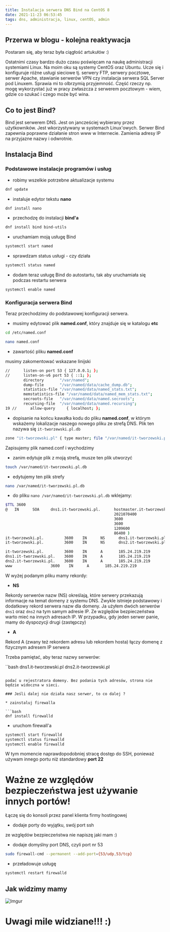 ```yaml
---
title: Instalacja serwera DNS Bind na CentOS 8
date: 2021-11-23 06:53:45
tags: dns, administracja, linux, centOS, admin
---
```


## Przerwa w blogu - kolejna reaktywacja

Postaram się, aby teraz była ciągłość artukułów :)

Ostatnimi czasy bardzo dużo czasu poświęcam na naukę administracji systemiami Linux. Na moim oku są systemy CentOS oraz Ubuntu. Ucze się i konfiguruje różne usługi sieciowe tj. serwery FTP, serwery pocztowe, serwer Apache, stawianie serwerów VPN czy instalacja serwera SQL Server pod Linuxem.
Sprawia mi to olbrzymią przyjemność. Część rzeczy np. mogę wykorzystać już w pracy zwłaszcza z serwerem pocztowym - wiem, gdzie co szukać i czego może być wina.

## Co to jest Bind?

Bind jest serwerem DNS. Jest on jancześciej wybierany przez użytkowników. Jest wkorzystywany w systemach Linux'owych. Serwer Bind zapewnia  poprawne działanie stron www w Internecie. Zamienia adresy IP na przyjazne nazwy i odwrotnie.

## Instalacja Bind

### Podstawowe instalacje programów i usług

* robimy wszelkie potrzebne aktualizacje systemu

```bash
dnf update
```

* instaluje edytor tekstu **nano**

```bash
dnf install nano
```

* przechodzę do instalacji **bind'a**

```bash
dnf install bind bind-utils
```

* uruchamiam moją usługę Bind

```bash
systemctl start named
```

* sprawdzam status usługi - czy działa

```bash
systemctl status named
```

* dodam teraz usługę Bind do autostartu, tak aby uruchamiała się podczas restartu serwera

```bash
systemctl enable named
```

### Konfiguracja serwera Bind

Teraz przechodzimy do podstawowej konfiguracji serwera.

* musimy edytować plik **named.conf**, który znajduje się w katalogu **etc**

```bash
cd /etc/named.conf
```

```bash
nano named.conf
```

* zawartość pliku **named.conf**

musimy zakomentować wskazane linijski

```bash
//      listen-on port 53 { 127.0.0.1; };
//      listen-on-v6 port 53 { ::1; };
        directory       "/var/named";
        dump-file       "/var/named/data/cache_dump.db";
        statistics-file "/var/named/data/named_stats.txt";
        memstatistics-file "/var/named/data/named_mem_stats.txt";
        secroots-file   "/var/named/data/named.secroots";
        recursing-file  "/var/named/data/named.recursing";
19 //      allow-query     { localhost; };
```

* dopisanie na końcu kawałka kodu do pliku **named.conf**, w którym wskażemy lokalizacje naszego nowego pliku ze strefą DNS. Plik ten nazywa się `it-tworzewski.pl.db`

```bash
zone "it-tworzewski.pl" { type master; file "/var/named/it-tworzewski.pl.db"; };
```

Zapisujemy plik named.conf i wychodzimy

* zanim edytuje plik z moją strefą, musze ten plik utworzyć

```bash
touch /var/named/it-tworzewski.pl.db
```

* edytujemy ten plik strefy

```bash
nano /var/named/it-tworzewski.pl.db
```

* do pliku `nano /var/named/it-tworzewski.pl.db` wklejamy:

```bash
$TTL 3600
@   IN      SOA     dns1.it-tworzewski.pl.      hostmaster.it-tworzewski.pl. (
                                                2021070400
                                                3600
                                                3600
                                                1209600
                                                86400 )
it-tworzewski.pl.         3600    IN      NS      dns1.it-tworzewski.pl.
it-tworzewski.pl.         3600    IN      NS      dns2.it-tworzewski.pl.

it-tworzewski.pl.         3600    IN      A       185.24.219.219
dns1.it-tworzewski.pl.    3600    IN      A       185.24.219.219
dns2.it-tworzewski.pl.    3600    IN      A       185.24.219.219
www                 3600    IN      A       185.24.219.219
```

W wyżej podanym pliku mamy rekordy:

* **NS**

Rekordy serwerów nazw (NS) określają, które serwery przekazują informacje na temat domeny z systemu DNS. Zwykle istnieje podstawowy i dodatkowy rekord serwera nazw dla domeny. Ja użyłem dwóch serwerów  `dns1` oraz `dns2` na tym samym adresie IP. Ze względów bezpieczeństwa warto mieć na innych adresach IP. W przypadku, gdy jeden serwer panie, mamy do dyspozycji drugi (zastępczy)

* **A**

Rekord A (zwany też rekordem adresu lub rekordem hosta) łączy domenę z fizycznym adresem IP serwera

Trzeba pamiętać, aby teraz nazwy serwerów:

``bash
dns1.it-tworzewski.pl
dns2.it-tworzewski.pl
```

podać u rejestratora domeny. Bez podania tych adresów, strona nie będzie widoczna w sieci.

### Jeśli dalej nie działa nasz serwer, to co dalej ?

* zainstaluj firewalla

```bash
dnf install firewalld
```

* uruchom firewall'a

```bash
systemctl start firewalld
systemctl status firewalld
systemctl enable firewalld
```

W tym momencie naprawdopodobniej stracę dostęp do SSH, ponieważ używam innego portu niż standardowy  **port 22**

# Ważne ze względów bezpieczeństwa jest używanie innych portów!

Łączę się do konsoli przez panel klienta firmy hostingowej

* dodaje porty do wyjątku, swój port ssh

ze względów bezpieczeństwa nie napiszę jaki mam :) 

* dodaje domyślny port DNS, czyli port nr 53

```bash
sudo firewall-cmd --permanent --add-port={53/udp,53/tcp}
```

* przeładowuje usługę 

```bash
systemctl restart firewalld
```

## Jak widzimy mamy

![Imgur](https://i.imgur.com/Iytgdbe.png)


# Uwagi mile widziane!!!  :)
